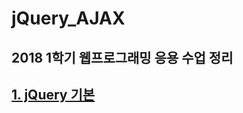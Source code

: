 # jQuery_AJAX

## 2018 1학기 웹프로그래밍 응용 수업 정리

## [**1. jQuery 기본**](https://github.com/gam0za/jQuery_AJAX/tree/master/jQuery_%EA%B8%B0%EB%B3%B8)
